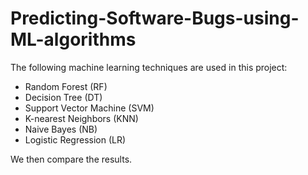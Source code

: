 # Predicting-Software-Bugs-using-ML-algorithms

The following machine learning techniques are used in this project: 
- Random Forest (RF)
- Decision Tree (DT)
- Support Vector Machine (SVM)
- K-nearest Neighbors (KNN)
- Naive Bayes (NB)
- Logistic Regression (LR)

We then compare the results.

